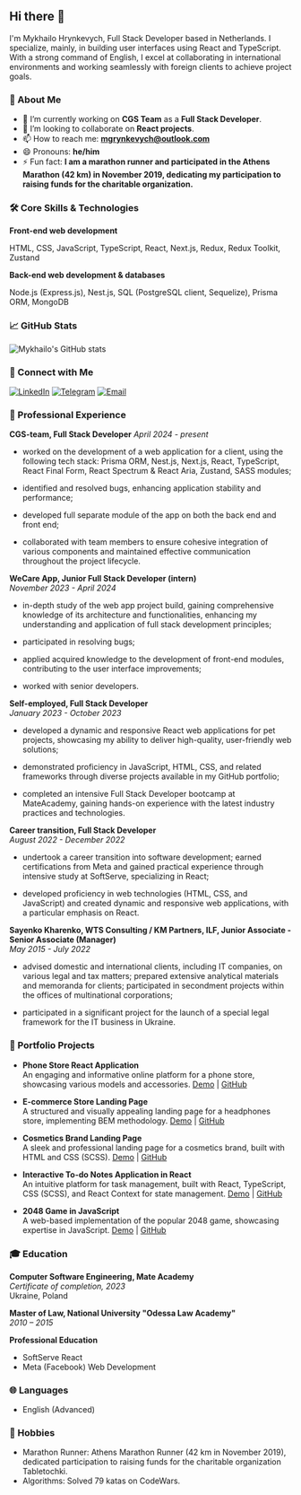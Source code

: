 ## Hi there 👋

I'm Mykhailo Hrynkevych, Full Stack Developer based in Netherlands. I specialize, mainly, in building user interfaces using React and TypeScript. With a strong command of English, I excel at collaborating in international environments and working seamlessly with foreign clients to achieve project goals.

### 🚀 About Me

- 🔭 I’m currently working on **CGS Team** as a **Full Stack Developer**.
- 👯 I’m looking to collaborate on **React projects**.
- 📫 How to reach me: **mgrynkevych@outlook.com**
- 😄 Pronouns: **he/him**
- ⚡ Fun fact: **I am a marathon runner and participated in the Athens Marathon (42 km) in November 2019, dedicating my participation to raising funds for the charitable organization.**

### 🛠️ Core Skills & Technologies

**Front-end web development**

HTML, CSS, JavaScript, TypeScript, React, Next.js, Redux, Redux Toolkit, Zustand

**Back-end web development & databases**

Node.js (Express.js), Nest.js, SQL (PostgreSQL client, Sequelize), Prisma ORM, MongoDB

### 📈 GitHub Stats
![Mykhailo's GitHub stats](https://github-readme-stats.vercel.app/api?username=hrynkevych&show_icons=true&theme=radical)

### 🔗 Connect with Me
[![LinkedIn](https://img.shields.io/badge/LinkedIn-0077B5?style=for-the-badge&logo=linkedin&logoColor=white)](https://www.linkedin.com/in/mykhailo-hrynkevych-222279104/)
[![Telegram](https://img.shields.io/badge/Telegram-2CA5E0?style=for-the-badge&logo=telegram&logoColor=white)](https://t.me/hrynkevych)
[![Email](https://img.shields.io/badge/Email-D14836?style=for-the-badge&logo=gmail&logoColor=white)](mailto:mgrynkevych@outlook.com)

### 💼 Professional Experience

**CGS-team, Full Stack Developer** 
*April 2024 - present*

- worked on the development of a web application for a client, using the following tech stack: Prisma ORM, Nest.js, Next.js, React, TypeScript, React Final Form, React Spectrum & React Aria, Zustand, SASS modules;

- identified and resolved bugs, enhancing application stability and performance;

- developed full separate module of the app on both the back end and front end;

- collaborated with team members to ensure cohesive integration of various components and maintained effective communication throughout the project lifecycle.

**WeCare App, Junior Full Stack Developer (intern)**  
*November 2023 - April 2024*

- in-depth study of the web app project build, gaining comprehensive knowledge of its architecture and functionalities, enhancing my understanding and application of full stack development principles;

- participated in resolving bugs;

- applied acquired knowledge to the development of front-end modules, contributing to the user interface improvements;

- worked with senior developers.

**Self-employed, Full Stack Developer**  
*January 2023 - October 2023* 

- developed a dynamic and responsive React web applications for pet projects, showcasing my ability to deliver high-quality, user-friendly web solutions;

- demonstrated proficiency in JavaScript, HTML, CSS, and related frameworks through diverse projects available in my GitHub portfolio;

- completed an intensive Full Stack Developer bootcamp at MateAcademy, gaining hands-on experience with the latest industry practices and technologies.

**Career transition, Full Stack Developer**  
*August 2022 - December 2022*

- undertook a career transition into software development; earned certifications from Meta and gained practical experience through intensive study at SoftServe, specializing in React;

- developed proficiency in web technologies (HTML, CSS, and JavaScript) and created dynamic and responsive web applications, with a particular emphasis on React.

**Sayenko Kharenko, WTS Consulting / KM Partners, ILF, Junior Associate - Senior Associate (Manager)**  
*May 2015 - July 2022* 

- advised domestic and international clients, including IT companies, on various legal and tax matters; prepared extensive analytical materials and memoranda for clients; participated in secondment projects within the offices of multinational corporations;

- participated in a significant project for the launch of a special legal framework for the IT business in Ukraine.

### 💼 Portfolio Projects

- **Phone Store React Application**  
  An engaging and informative online platform for a phone store, showcasing various models and accessories.
  [Demo](https://hrynkevych.github.io/react_phone_app/) | [GitHub](https://github.com/hrynkevych/react_phone_app)

- **E-commerce Store Landing Page**  
  A structured and visually appealing landing page for a headphones store, implementing BEM methodology.
  [Demo](https://hrynkevych.github.io/layout_miami/) | [GitHub](https://github.com/hrynkevych/headphones)

- **Cosmetics Brand Landing Page**  
  A sleek and professional landing page for a cosmetics brand, built with HTML and CSS (SCSS).
  [Demo](https://hrynkevych.github.io/Eco_cosmetics/) | [GitHub](https://github.com/hrynkevych/eco_cosm)

- **Interactive To-do Notes Application in React**  
  An intuitive platform for task management, built with React, TypeScript, CSS (SCSS), and React Context for state management.
  [Demo](https://hrynkevych.github.io/react_todo-app-with-api/) | [GitHub](https://github.com/hrynkevych/react_todo_app)

- **2048 Game in JavaScript**  
  A web-based implementation of the popular 2048 game, showcasing expertise in JavaScript.
  [Demo](https://hrynkevych.github.io/js_2048_game/) | [GitHub](https://github.com/hrynkevych/2048_js_game)

### 🎓 Education

**Computer Software Engineering, Mate Academy**  
*Certificate of completion, 2023*  
Ukraine, Poland

**Master of Law, National University "Odessa Law Academy"**  
*2010 – 2015*  

**Professional Education**
- SoftServe React
- Meta (Facebook) Web Development

### 🌐 Languages
- English (Advanced)

### 🎯 Hobbies
- Marathon Runner: Athens Marathon Runner (42 km in November 2019), dedicated participation to raising funds for the charitable organization Tabletochki.
- Algorithms: Solved 79 katas on CodeWars.